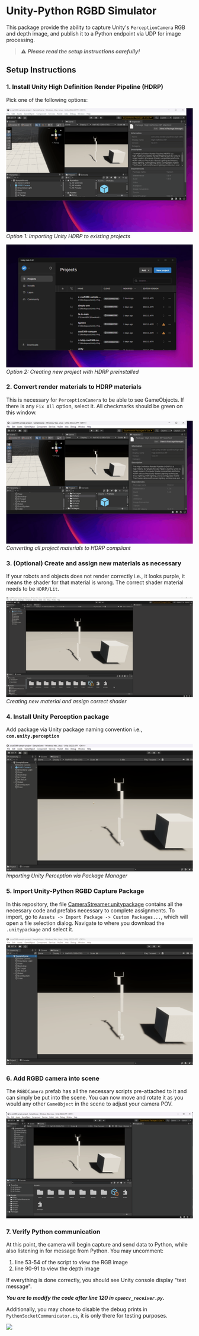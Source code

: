 # Unity-Python RGBD Simulator

This package provide the ability to capture Unity's `PerceptionCamera` RGB and
depth image, and publish it to a Python endpoint via UDP for image processing.

> ⚠️ ***Please read the setup instructions carefully!***

## Setup Instructions

### 1. Install Unity High Definition Render Pipeline (HDRP)

Pick one of the following options:

![](/images/pacman.gif)
*Option 1: Importing Unity HDRP to existing projects*

![](/images/newproj.gif)
*Option 2: Creating new project with HDRP preinstalled*

### 2. Convert render materials to HDRP materials

This is necessary for `PerceptionCamera` to be able to see GameObjects. If there
is any `Fix All` option, select it. All checkmarks should be green on this
window.

![](/images/convert_materials.gif)
*Converting all project materials to HDRP compliant*

### 3. (Optional) Create and assign new materials as necessary

If your robots and objects does not render correctly i.e., it looks purple, it
means the shader for that material is wrong. The correct shader material needs
to be `HDRP/Lit`.

![](/images/create_material.gif)
*Creating new material and assign correct shader*

### 4. Install Unity Perception package

Add package via Unity package naming convention i.e., **`com.unity.perception`**

![](/images/import_perception.gif)
*Importing Unity Perception via Package Manager*

### 5. Import Unity-Python RGBD Capture Package

In this repository, the file
[CameraStreamer.unitypackage](./CameraStreamer.unitypackage) contains all the
necessary code and prefabs necessary to complete assignments. To import, go to
`Assets -> Import Package -> Custom Packages...`, which will open a file
selection dialog. Navigate to where you download the `.unitypackage` and select
it.

![](/images/import_package.gif)

### 6. Add RGBD camera into scene

The `RGBDCamera` prefab has all the necessary scripts pre-attached to it and can
simply be put into the scene. You can now move and rotate it as you would any
other `GameObject` in the scene to adjust your camera POV.

![](/images/add_camera.gif)

### 7. Verify Python communication

At this point, the camera will begin capture and send data to Python, while also
listening in for message from Python. You may uncomment:
1. line 53-54 of
the script to view the RGB image
2. line 90-91 to view the depth image

If everything is done correctly, you should see Unity console display  "test
message".

***You are to modify the code after line 120 in `opencv_receiver.py`.***

Additionally, you may chose to disable the debug prints in
`PythonSocketCommunicator.cs`, it is only there for testing purposes.

![](/images/test.gif)